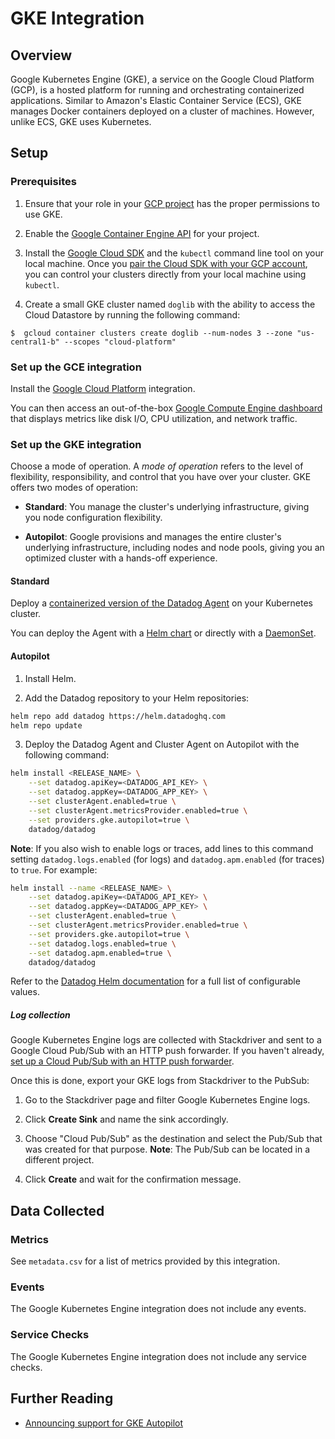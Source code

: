 # GKE Integration

## Overview

Google Kubernetes Engine (GKE), a service on the Google Cloud Platform (GCP), is a hosted platform for running and orchestrating containerized applications. Similar to Amazon's Elastic Container Service (ECS), GKE manages Docker containers deployed on a cluster of machines. However, unlike ECS, GKE uses Kubernetes.

## Setup

### Prerequisites

1. Ensure that your role in your [GCP project][1] has the proper permissions to use GKE. 

2. Enable the [Google Container Engine API][2] for your project. 

3. Install the [Google Cloud SDK][3] and the `kubectl` command line tool on your local machine. Once you [pair the Cloud SDK with your GCP account][4], you can control your clusters directly from your local machine using `kubectl`.

4. Create a small GKE cluster named `doglib` with the ability to access the Cloud Datastore by running the following command:

```
$  gcloud container clusters create doglib --num-nodes 3 --zone "us-central1-b" --scopes "cloud-platform"
```

### Set up the GCE integration 

Install the [Google Cloud Platform][5] integration.

You can then access an out-of-the-box [Google Compute Engine dashboard][6] that displays metrics like disk I/O, CPU utilization, and network traffic.

### Set up the GKE integration

Choose a mode of operation. A *mode of operation* refers to the level of flexibility, responsibility, and control that you have over your cluster. GKE offers two modes of operation:

- **Standard**: You manage the cluster's underlying infrastructure, giving you node configuration flexibility.

- **Autopilot**: Google provisions and manages the entire cluster's underlying infrastructure, including nodes and node pools, giving you an optimized cluster with a hands-off experience.

<!-- xxx tabs xxx -->
<!-- xxx tab "Standard" xxx -->

#### Standard

Deploy a [containerized version of the Datadog Agent][7] on your Kubernetes cluster. 

You can deploy the Agent with a [Helm chart][8] or directly with a [DaemonSet][9].

[7]: https://app.datadoghq.com/account/settings#agent/kubernetes
[8]: https://docs.datadoghq.com/agent/kubernetes/?tab=helm
[9]: https://docs.datadoghq.com/agent/kubernetes/?tab=daemonset

<!-- xxz tab xxx -->
<!-- xxx tab "Autopilot" xxx -->

#### Autopilot

1. Install Helm.

2. Add the Datadog repository to your Helm repositories:

  ```bash
  helm repo add datadog https://helm.datadoghq.com
  helm repo update
  ```

3. Deploy the Datadog Agent and Cluster Agent on Autopilot with the following command:

  ```bash
  helm install <RELEASE_NAME> \
      --set datadog.apiKey=<DATADOG_API_KEY> \
      --set datadog.appKey=<DATADOG_APP_KEY> \
      --set clusterAgent.enabled=true \
      --set clusterAgent.metricsProvider.enabled=true \
      --set providers.gke.autopilot=true \
      datadog/datadog
  ```

  **Note**: If you also wish to enable logs or traces, add lines to this command setting `datadog.logs.enabled` (for logs) and `datadog.apm.enabled` (for traces) to `true`. For example:

  ```bash
  helm install --name <RELEASE_NAME> \
      --set datadog.apiKey=<DATADOG_API_KEY> \
      --set datadog.appKey=<DATADOG_APP_KEY> \
      --set clusterAgent.enabled=true \
      --set clusterAgent.metricsProvider.enabled=true \
      --set providers.gke.autopilot=true \
      --set datadog.logs.enabled=true \
      --set datadog.apm.enabled=true \
      datadog/datadog
  ```

  Refer to the [Datadog Helm documentation][10] for a full list of configurable values.

[10]: https://github.com/DataDog/helm-charts/tree/master/charts/datadog#values

<!-- xxz tab xxx -->
<!-- xxz tabs xxx -->

##### Log collection

Google Kubernetes Engine logs are collected with Stackdriver and sent to a Google Cloud Pub/Sub with an HTTP push forwarder. If you haven't already, [set up a Cloud Pub/Sub with an HTTP push forwarder][12].

Once this is done, export your GKE logs from Stackdriver to the PubSub:

1. Go to the Stackdriver page and filter Google Kubernetes Engine logs.

2. Click **Create Sink** and name the sink accordingly.

3. Choose "Cloud Pub/Sub" as the destination and select the Pub/Sub that was created for that purpose. **Note**: The Pub/Sub can be located in a different project.

4. Click **Create** and wait for the confirmation message.

## Data Collected

### Metrics

See `metadata.csv` for a list of metrics provided by this integration.

### Events

The Google Kubernetes Engine integration does not include any events.

### Service Checks

The Google Kubernetes Engine integration does not include any service checks.

## Further Reading

- [Announcing support for GKE Autopilot][11]

[1]: https://cloud.google.com/resource-manager/docs/creating-managing-projects
[2]: https://console.cloud.google.com/apis/api/container.googleapis.com
[3]: https://cloud.google.com/sdk/docs/
[4]: https://cloud.google.com/sdk/docs/initializing
[5]: /integrations/google_cloud_platform/
[6]: https://app.datadoghq.com/screen/integration/gce
[11]: https://www.datadoghq.com/blog/gke-autopilot-monitoring/
[12]: /integrations/google_cloud_platform/?tab=datadogussite#log-collection
